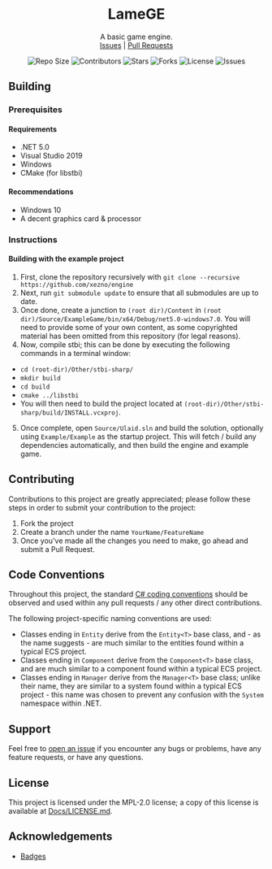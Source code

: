 <p align="center">
    <h1 align="center">
        LameGE
    </h1>
    <p align="center">
        A basic game engine.
        <br>
        <a href="https://github.com/xezno/Engine/issues">Issues</a> |
        <a href="https://github.com/xezno/Engine/pulls">Pull Requests</a>
    </p>
    <p align="center">
        <img src="https://img.shields.io/github/repo-size/xezno/Engine?style=flat-square" alt="Repo Size">
        <img src="https://img.shields.io/github/contributors/xezno/Engine?style=flat-square" alt="Contributors">
        <img src="https://img.shields.io/github/stars/xezno/Engine?style=flat-square" alt="Stars"> 
        <img src="https://img.shields.io/github/forks/xezno/Engine?style=flat-square" alt="Forks">
        <img src="https://img.shields.io/badge/license-MIT-green?style=flat-square" alt="License">
        <img src="https://img.shields.io/github/issues/xezno/Engine?style=flat-square" alt="Issues">
    </p>
</p>

## Building

### Prerequisites

#### Requirements

- .NET 5.0
- Visual Studio 2019
- Windows
- CMake (for libstbi)

#### Recommendations

- Windows 10
- A decent graphics card & processor

### Instructions

#### Building with the example project
1. First, clone the repository recursively with `git clone --recursive https://github.com/xezno/engine`
2. Next, run `git submodule update` to ensure that all submodules are up to date.
3. Once done, create a junction to `(root dir)/Content` in `(root dir)/Source/ExampleGame/bin/x64/Debug/net5.0-windows7.0`. You will need to provide some of your own content, as some copyrighted material has been omitted from this repository (for legal reasons).
4. Now, compile stbi; this can be done by executing the following commands in a terminal window:
 - `cd (root-dir)/Other/stbi-sharp/`
 - `mkdir build`
 - `cd build`
 - `cmake ../libstbi`
 - You will then need to build the project located at `(root-dir)/Other/stbi-sharp/build/INSTALL.vcxproj`.
5. Once complete, open `Source/Ulaid.sln` and build the solution, optionally using `Example/Example` as the startup project. This will fetch / build any dependencies automatically, and then build the engine and example game.

## Contributing

Contributions to this project are greatly appreciated; please follow these steps in order to submit your contribution to the project:

1. Fork the project
2. Create a branch under the name `YourName/FeatureName`
3. Once you've made all the changes you need to make, go ahead and submit a Pull Request.

## Code Conventions

Throughout this project, the standard [C# coding conventions](https://docs.microsoft.com/en-us/dotnet/csharp/programming-guide/inside-a-program/coding-conventions) should be observed and used within any pull requests / any other direct contributions.

The following project-specific naming conventions are used:

- Classes ending in `Entity` derive from the `Entity<T>` base class, and - as the name suggests - are much similar to the entities found within a typical ECS project.
- Classes ending in `Component` derive from the `Component<T>` base class, and are much similar to a component found within a typical ECS project.
- Classes ending in `Manager` derive from the `Manager<T>` base class; unlike their name, they are similar to a system found within a typical ECS project - this name was chosen to prevent any confusion with the `System` namespace within .NET.

## Support

Feel free to [open an issue](https://github.com/xezno/Engine/issues/new) if you encounter any bugs or problems, have any feature requests, or have any questions.

## License

This project is licensed under the MPL-2.0 license; a copy of this license is available at [Docs/LICENSE.md](https://github.com/xezno/Engine/blob/main/Docs/LICENSE.md).

## Acknowledgements
* [Badges](https://shields.io)